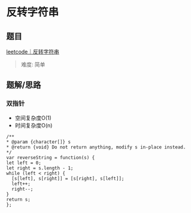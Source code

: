 # 反转字符串


## 题目

[leetcode｜反转字符串](https://leetcode-cn.com/problems/reverse-string/)
> 难度: 简单

## 题解/思路

### 双指针
  - 空间复杂度O(1)
  - 时间复杂度O(n)
  ```
/**
 * @param {character[]} s
 * @return {void} Do not return anything, modify s in-place instead.
 */
var reverseString = function(s) {
  let left = 0;
  let right = s.length - 1;
  while (left < right) {
    [s[left], s[right]] = [s[right], s[left]];
    left++;
    right--;
  }
  return s;
};
  ````

